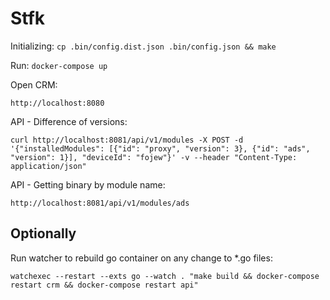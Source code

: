# Stfk

Initializing: `cp .bin/config.dist.json .bin/config.json && make`

Run: `docker-compose up`

Open CRM:

`http://localhost:8080`

API - Difference of versions:

```
curl http://localhost:8081/api/v1/modules -X POST -d '{"installedModules": [{"id": "proxy", "version": 3}, {"id": "ads", "version": 1}], "deviceId": "fojew"}' -v --header "Content-Type: application/json"
```

API - Getting binary by module name:

`http://localhost:8081/api/v1/modules/ads`

## Optionally

Run watcher to rebuild go container on any change to *.go files:

`watchexec --restart --exts go --watch . "make build && docker-compose restart crm && docker-compose restart api"`
